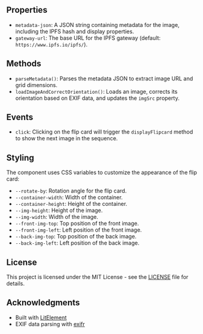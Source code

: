 
## Properties

- `metadata-json`: A JSON string containing metadata for the image, including the IPFS hash and display properties.
- `gateway-url`: The base URL for the IPFS gateway (default: `https://www.ipfs.io/ipfs/`).

## Methods

- `parseMetadata()`: Parses the metadata JSON to extract image URL and grid dimensions.
- `loadImageAndCorrectOrientation()`: Loads an image, corrects its orientation based on EXIF data, and updates the `imgSrc` property.

## Events

- `click`: Clicking on the flip card will trigger the `displayFlipcard` method to show the next image in the sequence.

## Styling

The component uses CSS variables to customize the appearance of the flip card:

- `--rotate-by`: Rotation angle for the flip card.
- `--container-width`: Width of the container.
- `--container-height`: Height of the container.
- `--img-height`: Height of the image.
- `--img-width`: Width of the image.
- `--front-img-top`: Top position of the front image.
- `--front-img-left`: Left position of the front image.
- `--back-img-top`: Top position of the back image.
- `--back-img-left`: Left position of the back image.

## License

This project is licensed under the MIT License - see the [LICENSE](LICENSE) file for details.

## Acknowledgments

- Built with [LitElement](https://lit.dev/)
- EXIF data parsing with [exifr](https://github.com/MikeKovarik/exifr)
